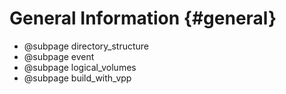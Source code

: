 # General Information {#general}

- @subpage directory_structure
- @subpage event
- @subpage logical_volumes
- @subpage build_with_vpp

